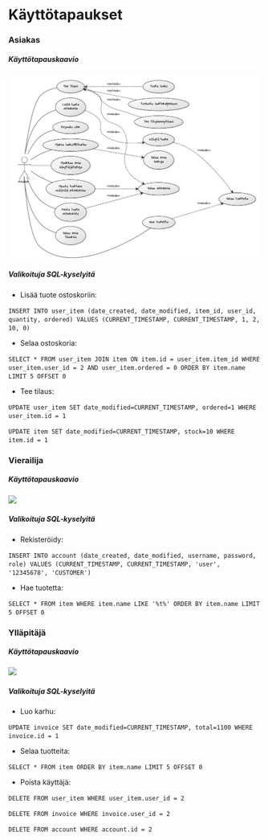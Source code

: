 # Käyttötapaukset

### Asiakas

##### Käyttötapauskaavio
![](/documentation/asiakas_käyttötapauskaavio.jpg)

##### Valikoituja SQL-kyselyitä
* Lisää tuote ostoskoriin:

```INSERT INTO user_item (date_created, date_modified, item_id, user_id, quantity, ordered) VALUES (CURRENT_TIMESTAMP, CURRENT_TIMESTAMP, 1, 2, 10, 0)```

* Selaa ostoskoria:

```SELECT * FROM user_item JOIN item ON item.id = user_item.item_id WHERE user_item.user_id = 2 AND user_item.ordered = 0 ORDER BY item.name LIMIT 5 OFFSET 0```

* Tee tilaus:

```UPDATE user_item SET date_modified=CURRENT_TIMESTAMP, ordered=1 WHERE user_item.id = 1```

```UPDATE item SET date_modified=CURRENT_TIMESTAMP, stock=10 WHERE item.id = 1```

### Vierailija

##### Käyttötapauskaavio
![](/documentation/vierailija_käyttötapauskaavio.jpg)

##### Valikoituja SQL-kyselyitä
* Rekisteröidy:

```INSERT INTO account (date_created, date_modified, username, password, role) VALUES (CURRENT_TIMESTAMP, CURRENT_TIMESTAMP, 'user', '12345678', 'CUSTOMER')```

* Hae tuotetta:

```SELECT * FROM item WHERE item.name LIKE '%t%' ORDER BY item.name LIMIT 5 OFFSET 0```

### Ylläpitäjä

##### Käyttötapauskaavio
![](/documentation/ylläpitäjä_käyttötapauskaavio.jpg)

##### Valikoituja SQL-kyselyitä
* Luo karhu:

```UPDATE invoice SET date_modified=CURRENT_TIMESTAMP, total=1100 WHERE invoice.id = 1```

* Selaa tuotteita:

```SELECT * FROM item ORDER BY item.name LIMIT 5 OFFSET 0```

* Poista käyttäjä:

```DELETE FROM user_item WHERE user_item.user_id = 2```

```DELETE FROM invoice WHERE invoice.user_id = 2```

```DELETE FROM account WHERE account.id = 2```
